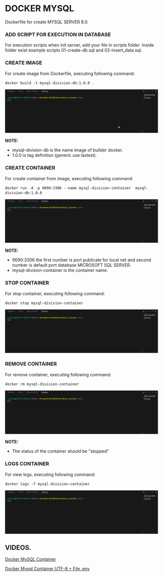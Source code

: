 # DOCKER MYSQL

Dockerfile for create MYSQL SERVER 8.0.

### ADD SCRIPT FOR EXECUTION IN DATABASE

For execution scripts when init server, add your file in scripts folder. Inside folder exist example scripts 01-create-db.sql and 02-insert_data.sql.

### CREATE IMAGE

For create image from Dockerfile, executing following command:

```shell
docker build -t mysql-division-db:1.0.0 .
```

![docker-mysql-images](../docs/img/docker-mysql-images.gif)

**NOTE:**

- mysql-division-db is the name image of builder docker.
- 1.0.0 is tag definition (generic use lastest).

### CREATE CONTAINER

For create container from image, executing following command:

```shell
docker run -d -p 9090:3306 --name mysql-division-container  mysql-division-db:1.0.0
```

![docker-mysql-run](../docs/img/docker-mysql-run.gif)

**NOTE:**

- 9090:3306 the first number is port publicate for local net and second number is default port database MICROSOFT SQL SERVER.
- mysql-division-container is the container name.

### STOP CONTAINER

For stop container, executing following command:

```shell
docker stop mysql-division-container
```

![docker-mysql-stop](../docs/img/docker-mysql-stop.gif)

### REMOVE CONTAINER

For remove container, executing following command:

```shell
docker rm mysql-division-container
```

![docker-mysql-rm](../docs/img/docker-mysql-rm.gif)

**NOTE:**

- The status of the container should be "stopped"


### LOGS CONTAINER

For view logs, executing following command:

```shell
docker logs -f mysql-division-container
```

![docker-mysql-logs](../docs/img/docker-mysql-logs.gif)

## VIDEOS.

[Docker MySQL Container](https://youtu.be/W2xWEt_r7nw)

[Docker Mysql Container UTF-8 + File .env](https://www.youtube.com/watch?v=K62u79SW7io)